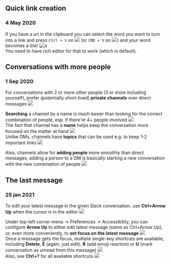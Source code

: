## Quick link creation
### 4 May 2020

If you have a url in the clipboard you can select the word you want to turn into a link and press
`Ctrl + V` on ![](fedora) (or `CMD + V` on ![](apple)) and your word becomes a link! ![a](haha-babuga) <br/>
You need to have rich editor for that to work (which is default).


## Conversations with more people
### 1 Sep 2020

For conversations with 2 or more other people (3 or more including yourself),
prefer (potentially short-lived) **private channels** over direct messages ![](halooo)

**Searching** a channel by a name is much easier than looking for the correct combination of people,
esp. if there're 4+ people involved ![](sleuth_or_spy) <br/>
The fact that channel has a **name** helps keep the conversation more focused on the matter at hand ![](goncern) <br/>
Unlike DMs, channels have **topics** that can be used e.g. to keep 1-2 important links ![](link)

Also, channels allow for **adding people** more smoothly than direct messages;
adding a person to a DM is basically starting a new conversation with the new combination of people ![](add-reaction)


## The last message
### 25 jan 2021

To edit your latest message in the given Slack conversation, use **Ctrl+Arrow Up** when the
cursor is in the editor ![](writing_hand)

Under top-left corner menu → Preferences → Accessibility, you can configure **Arrow Up**
to either edit latest message (same as Ctrl+Arrow Up), <br/>
or, even more conveniently, to **set focus on the latest message** ![](gear) <br/>
Once a message gets the focus, multiple single-key shortcuts are available,
including **Delete**, **E** (again, just edit), **R** (add emoji reaction) or **U**
(mark conversation as unread from this message) ![](keyboard) <br/>
Also, see **Ctrl+?** for all available shortcuts ![](bookmark_tabs)
